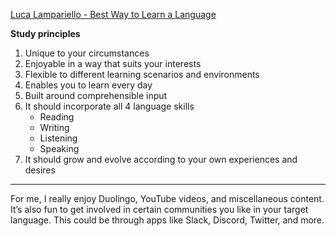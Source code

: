[Luca Lampariello - Best Way to Learn a Language](https://www.youtube.com/watch?v=SDLlhUv519k)

**Study principles**

1. Unique to your circumstances
2. Enjoyable in a way that suits your interests
3. Flexible to different learning scenarios and environments
4. Enables you to learn every day
5. Built around comprehensible input
6. It should incorporate all 4 language skills
    - Reading
    - Writing
    - Listening
    - Speaking
7. It should grow and evolve according to your own experiences and desires

---

For me, I really enjoy Duolingo, YouTube videos, and miscellaneous content. It’s also fun to get involved in certain communities you like in your target language. This could be through apps like Slack, Discord, Twitter, and more.

